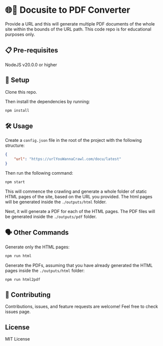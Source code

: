 # 🌐📝 Docusite to PDF Converter
Provide a URL and this will generate multiple PDF documents of the whole site within the bounds of the URL path. This code repo is for educational purposes only.

## 📋 Pre-requisites
NodeJS v20.0.0 or higher

## 🚀 Setup
Clone this repo.

Then install the dependencies by running:
```
npm install
```

## 🛠️ Usage
Create a `config.json` file in the root of the project with the following structure:
```json
{
    "url": "https://urlYouWannaCrawl.com/docu/latest"
}
```

Then run the following command:

```bash
npm start
```

This will commence the crawling and generate a whole folder of static HTML pages of the site, based on the URL you provided. The html pages will be generated inside the `./outputs/html` folder.

Next, it will generate a PDF for each of the HTML pages. The PDF files will be generated inside the `./outputs/pdf` folder.

## 🗣️ Other Commands

Generate only the HTML pages:
```bash
npm run html
```

Generate the PDFs, assuming that you have already generated the HTML pages inside the `./outputs/html` folder:
```bash
npm run html2pdf
```

## 🤝 Contributing
Contributions, issues, and feature requests are welcome! Feel free to check issues page.

## License
MIT License